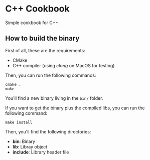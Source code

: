 # C++ Cookbook

Simple cookbook for C++.

## How to build the binary

First of all, these are the requirements:

* CMake
* C++ compiler (using *clang* on MacOS for testing)

Then, you can run the following commands:

```
cmake .
make
```

You'll find a new binary living in the `bin/` folder.

If you want to get the binary plus the compiled libs, you can run the
following command:

```
make install
```

Then, you'll find the following directories:

* **bin**: Binary
* **lib**: Libray object
* **include**: Library header file
